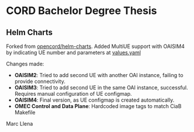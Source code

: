# CORD Bachelor Degree Thesis

## Helm Charts

Forked from [opencord/helm-charts](https://github.com/opencord/helm-charts). Added MultiUE support with OAISIM4 by indicating UE number and parameters at [values.yaml](https://github.com/marcllena/helm-charts/blob/master/oaisim4/values.yaml)

Changes made:

* **OAISIM2**: Tried to add second UE with another OAI instance, failing to provide connectivity.
* **OAISIM3**: Tried to add second UE in the same OAI instance, successful. Requires manual configuration of UE configmap.
* **OAISIM4**: Final version, as UE configmap is created automatically.
* **OMEC Control and Data Plane**: Hardcoded image tags to match CiaB Makefile 

Marc Llena

